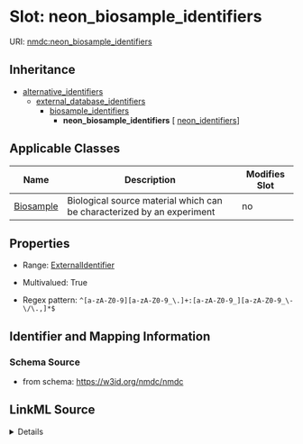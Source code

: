 # Slot: neon_biosample_identifiers

URI: [nmdc:neon_biosample_identifiers](https://w3id.org/nmdc/neon_biosample_identifiers)




## Inheritance

* [alternative_identifiers](alternative_identifiers.md)
    * [external_database_identifiers](external_database_identifiers.md)
        * [biosample_identifiers](biosample_identifiers.md)
            * **neon_biosample_identifiers** [ [neon_identifiers](neon_identifiers.md)]





## Applicable Classes

| Name | Description | Modifies Slot |
| --- | --- | --- |
[Biosample](Biosample.md) | Biological source material which can be characterized by an experiment |  no  |







## Properties

* Range: [ExternalIdentifier](ExternalIdentifier.md)

* Multivalued: True

* Regex pattern: `^[a-zA-Z0-9][a-zA-Z0-9_\.]+:[a-zA-Z0-9_][a-zA-Z0-9_\-\/\.,]*$`





## Identifier and Mapping Information







### Schema Source


* from schema: https://w3id.org/nmdc/nmdc




## LinkML Source

<details>
```yaml
name: neon_biosample_identifiers
from_schema: https://w3id.org/nmdc/nmdc
rank: 1000
is_a: biosample_identifiers
mixins:
- neon_identifiers
multivalued: true
alias: neon_biosample_identifiers
domain_of:
- Biosample
range: external_identifier
pattern: ^[a-zA-Z0-9][a-zA-Z0-9_\.]+:[a-zA-Z0-9_][a-zA-Z0-9_\-\/\.,]*$

```
</details>